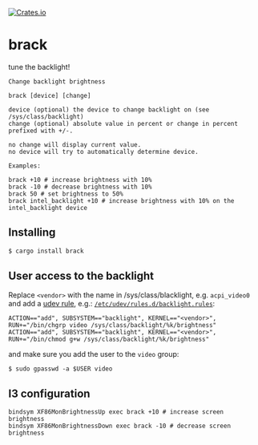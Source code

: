 [![Crates.io](https://img.shields.io/crates/v/brack.svg)](https://crates.io/crates/brack)

# brack

tune the backlight!

```
Change backlight brightness

brack [device] [change]

device (optional) the device to change backlight on (see /sys/class/backlight)
change (optional) absolute value in percent or change in percent prefixed with +/-.

no change will display current value.
no device will try to automatically determine device.

Examples:

brack +10 # increase brightness with 10%
brack -10 # decrease brightness with 10%
brack 50 # set brightness to 50%
brack intel_backlight +10 # increase brightness with 10% on the intel_backlight device
```

## Installing

```sh
$ cargo install brack
```

## User access to the backlight

Replace `<vendor>` with the name in /sys/class/blacklight, e.g. `acpi_video0` and add a [udev rule](https://superuser.com/questions/484678/cant-write-to-file-sys-class-backlight-acpi-video0-brightness-ubuntu), e.g.: [`/etc/udev/rules.d/backlight.rules`](./backlight.rules):
```
ACTION=="add", SUBSYSTEM=="backlight", KERNEL=="<vendor>", RUN+="/bin/chgrp video /sys/class/backlight/%k/brightness"
ACTION=="add", SUBSYSTEM=="backlight", KERNEL=="<vendor>", RUN+="/bin/chmod g+w /sys/class/backlight/%k/brightness"
```

and make sure you add the user to the `video` group:

```
$ sudo gpasswd -a $USER video
```

## I3 configuration

```
bindsym XF86MonBrightnessUp exec brack +10 # increase screen brightness
bindsym XF86MonBrightnessDown exec brack -10 # decrease screen brightness
```

